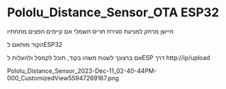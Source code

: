# Pololu_Distance_Sensor_OTA ESP32
חיישן מרחק למניעת סגירת תריס חשמלי אם קיימים חפצים מתחתיו

הקוד מותאם לESP32

אם ברצונך לשנות משהו בקוד, תוכל לקמפל ולהעלות לESP דרך http://ip/upload


Pololu_Distance_Sensor_2023-Dec-11_02-40-44PM-000_CustomizedView55947269167.png
